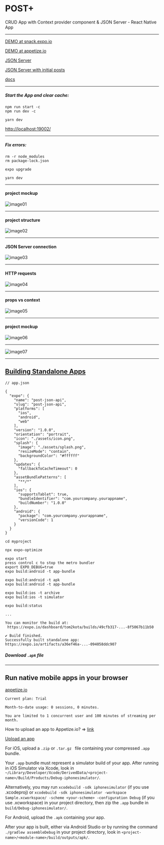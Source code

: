 # POST+ 
CRUD App with Context provider component & JSON Server - React Native App

--------------------


[DEMO at snack.expo.io](https://snack.expo.io/@webdevelop/post+)

[DEMO at appetize.io](https://appetize.io/app/dhvtx75hrmupz73mnf0t0wb17r?device=nexus5&scale=75&orientation=portrait&osVersion=8.1)

[JSON Server](https://stream-json-server.herokuapp.com/)

[JSON Server with initial posts](https://stream-json-server.herokuapp.com/posts)

[docs](https://webdevelopua.github.io/post-plus/)

--------------------

##### Start the App and clear cache:
```
npm run start -c
npm run dev -c

yarn dev
```


[http://localhost:19002/](http://localhost:19002/)

--------------------

##### Fix errors:
``` 
rm -r node_modules
rm package-lock.json

expo upgrade

yarn dev
```

--------------------

#### project mockup


![image01](./docs/blog01.png)

--------------------

#### project structure


![image02](./docs/blog02.png)

--------------------

#### JSON Server connection


![image03](./docs/blog03.png)

--------------------

#### HTTP requests


![image04](./docs/blog04.png)

--------------------

#### props vs context

![image05](./docs/blog05.png)

--------------------

#### project mockup


![image06](./docs/blog06.png)

--------------------

![image07](./docs/blog07.png)


--------------------
 

## [Building Standalone Apps](https://docs.expo.io/distribution/building-standalone-apps/)

``` 
// app.json

{
  "expo": {
    "name": "post-json-api",
    "slug": "post-json-api",
    "platforms": [
      "ios",
      "android",
      "web"
    ],
    "version": "1.0.0",
    "orientation": "portrait",
    "icon": "./assets/icon.png",
    "splash": {
      "image": "./assets/splash.png",
      "resizeMode": "contain",
      "backgroundColor": "#ffffff"
    },
    "updates": {
      "fallbackToCacheTimeout": 0
    },
    "assetBundlePatterns": [
      "**/*"
    ],
    "ios": {
      "supportsTablet": true,
      "bundleIdentifier": "com.yourcompany.yourappname",
      "buildNumber": "1.0.0"
    },
    "android": {
      "package": "com.yourcompany.yourappname",
      "versionCode": 1
    }
  }
}
```


``` 
cd myproject

npx expo-optimize

expo start
press control c to stop the metro bundler
export EXPO_DEBUG=true
expo build:android -t app-bundle
```

``` 
expo build:android -t apk
expo build:android -t app-bundle
```

``` 
expo build:ios -t archive
expo build:ios -t simulator
```

``` 
expo build:status

...

You can monitor the build at:
 https://expo.io/dashboard/tom2kota/builds/49cfb317-...-8f5067b11b50

✔ Build finished.
Successfully built standalone app: https://expo.io/artifacts/a36ef46a-...-094058ddc907

```

 ##### Download ```.apk``` file
 
 
--------


## Run native mobile apps in your browser

[appetize.io](https://appetize.io/)

```
Current plan: Trial

Month-to-date usage: 0 sessions, 0 minutes.

You are limited to 1 concurrent user and 100 minutes of streaming per month. 
```
How to upload an app to Appetize.io? => [link](https://support.appetize.io/help/how-to-upload-an-app-to-appetize-io)



[Upload an app](https://appetize.io/upload)


For iOS, upload a ```.zip``` or ```.tar.gz ``` file containing your compressed ```.app``` bundle.

Your ```.app``` bundle must represent a simulator build of your app. After running in iOS Simulator via Xcode, look in
```~/Library/Developer/Xcode/DerivedData/<project-name>/Build/Products/Debug-iphonesimulator/```.

Alternatively, you may run ```xcodebuild -sdk iphonesimulator``` (if you use .xcodeproj)
or ```xcodebuild -sdk iphonesimulator -workspace Sample.xcworkspace/ -scheme <your-scheme> -configuration Debug``` (if you use .xcworkspace) in your project directory, then zip the ```.app``` bundle in ```build/Debug-iphonesimulator/```.

For Android, upload the ```.apk``` containing your app.

After your app is built, either via Android Studio or by running the command ```./gradlew assembleDebug``` in your project directory, look in ```<project-name>/<module-name>/build/outputs/apk/```. 

